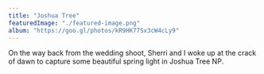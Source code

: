 ```yaml
---
title: "Joshua Tree"
featuredImage: "./featured-image.png"
album: "https://goo.gl/photos/kR9HK77Sx3cW4cLy9"
---
```

On the way back from the wedding shoot, Sherri and I woke up at the crack of dawn to capture some beautiful spring light
in Joshua Tree NP.
